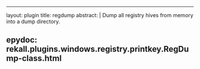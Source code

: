 
---
layout: plugin
title: regdump
abstract: |
    Dump all registry hives from memory into a dump directory.

epydoc: rekall.plugins.windows.registry.printkey.RegDump-class.html
---
